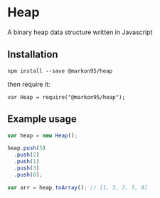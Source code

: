 Heap
====
A binary heap data structure written in Javascript

Installation
------------

```
npm install --save @markon95/heap
```

then require it:

```
var Heap = require("@markon95/heap");
```

Example usage
-------------

```js
var heap = new Heap();

heap.push(5)
  .push(2)
  .push(1)
  .push(3)
  .push(8);

var arr = heap.toArray(); // [1, 3, 2, 5, 8]
```
